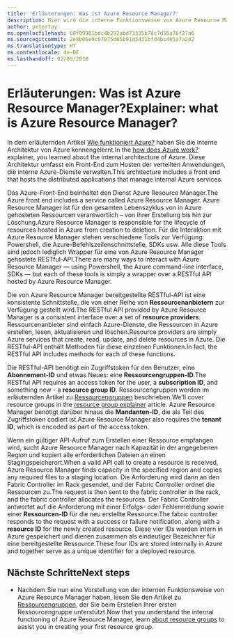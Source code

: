 ```yaml
---
title: 'Erläuterungen: Was ist Azure Resource Manager?'
description: Hier wird die interne Funktionsweise von Azure Resource Manager erläutert.
author: petertay
ms.openlocfilehash: 60f09901bdc4b292abd73335b78c7d56a76f27a6
ms.sourcegitcommit: 2e8b06e9c07875d65b91d5431bfd4bc465a7a242
ms.translationtype: HT
ms.contentlocale: de-DE
ms.lasthandoff: 02/09/2018
---
```

# <a name="explainer-what-is-azure-resource-manager"></a><span data-ttu-id="3bbac-103">Erläuterungen: Was ist Azure Resource Manager?</span><span class="sxs-lookup"><span data-stu-id="3bbac-103">Explainer: what is Azure Resource Manager?</span></span>

<span data-ttu-id="3bbac-104">In dem erläuternden Artikel [Wie funktioniert Azure?](azure-explainer.md) haben Sie die interne Architektur von Azure kennengelernt.</span><span class="sxs-lookup"><span data-stu-id="3bbac-104">In the [how does Azure work?](azure-explainer.md) explainer, you learned about the internal architecture of Azure.</span></span> <span data-ttu-id="3bbac-105">Diese Architektur umfasst ein Front-End zum Hosten der verteilten Anwendungen, die interne Azure-Dienste verwalten.</span><span class="sxs-lookup"><span data-stu-id="3bbac-105">This architecture includes a front end that hosts the distributed applications that manage internal Azure services.</span></span>

<span data-ttu-id="3bbac-106">Das Azure-Front-End beinhaltet den Dienst Azure Resource Manager.</span><span class="sxs-lookup"><span data-stu-id="3bbac-106">The Azure front end includes a service called Azure Resource Manager.</span></span> <span data-ttu-id="3bbac-107">Azure Resource Manager ist für den gesamten Lebenszyklus von in Azure gehosteten Ressourcen verantwortlich – von ihrer Erstellung bis hin zur Löschung.</span><span class="sxs-lookup"><span data-stu-id="3bbac-107">Azure Resource Manager is responsible for the lifecycle of resources hosted in Azure from creation to deletion.</span></span> <span data-ttu-id="3bbac-108">Für die Interaktion mit Azure Resource Manager stehen verschiedene Tools zur Verfügung: Powershell, die Azure-Befehlszeilenschnittstelle, SDKs usw. Alle diese Tools sind jedoch lediglich Wrapper für eine von Azure Resource Manager gehostete RESTful-API.</span><span class="sxs-lookup"><span data-stu-id="3bbac-108">There are many ways to interact with Azure Resource Manager &mdash; using Powershell, the Azure command-line interface, SDKs &mdash; but each of these tools is simply a wrapper over a RESTful API hosted by Azure Resource Manager.</span></span>

<span data-ttu-id="3bbac-109">Die von Azure Resource Manager bereitgestellte RESTful-API ist eine konsistente Schnittstelle, die von einer Reihe von **Ressourcenanbietern** zur Verfügung gestellt wird.</span><span class="sxs-lookup"><span data-stu-id="3bbac-109">The RESTful API provided by Azure Resource Manager is a consistent interface over a set of **resource providers**.</span></span> <span data-ttu-id="3bbac-110">Ressourcenanbieter sind einfach Azure-Dienste, die Ressourcen in Azure erstellen, lesen, aktualisieren und löschen.</span><span class="sxs-lookup"><span data-stu-id="3bbac-110">Resource providers are simply Azure services that create, read, update, and delete resources in Azure.</span></span> <span data-ttu-id="3bbac-111">Die RESTful-API enthält Methoden für diese einzelnen Funktionen.</span><span class="sxs-lookup"><span data-stu-id="3bbac-111">In fact, the RESTful API includes methods for each of these functions.</span></span> 

<span data-ttu-id="3bbac-112">Die RESTful-API benötigt ein Zugriffstoken für den Benutzer, eine **Abonnement-ID** und etwas Neues: eine **Ressourcengruppen-ID**.</span><span class="sxs-lookup"><span data-stu-id="3bbac-112">The RESTful API requires an access token for the user, a **subscription ID**, and something new - a **resource group ID**.</span></span> <span data-ttu-id="3bbac-113">Ressourcengruppen werden im erläuternden Artikel zu [Ressourcengruppen](resource-group-explainer.md) beschrieben.</span><span class="sxs-lookup"><span data-stu-id="3bbac-113">We'll cover resource groups in the [resource group explainer](resource-group-explainer.md) article.</span></span> <span data-ttu-id="3bbac-114">Azure Resource Manager benötigt darüber hinaus die **Mandanten-ID**, die als Teil des Zugriffstoken codiert ist.</span><span class="sxs-lookup"><span data-stu-id="3bbac-114">Azure Resource Manager also requires the **tenant ID**, which is encoded as part of the access token.</span></span> 

<span data-ttu-id="3bbac-115">Wenn ein gültiger API-Aufruf zum Erstellen einer Ressource empfangen wird, sucht Azure Resource Manager nach Kapazität in der angegebenen Region und kopiert alle erforderlichen Dateien an einen Stagingspeicherort.</span><span class="sxs-lookup"><span data-stu-id="3bbac-115">When a valid API call to create a resource is received, Azure Resource Manager finds capacity in the specified region and copies any required files to a staging location.</span></span> <span data-ttu-id="3bbac-116">Die Anforderung wird dann an den Fabric Controller im Rack gesendet, und der Fabric Controller ordnet die Ressourcen zu.</span><span class="sxs-lookup"><span data-stu-id="3bbac-116">The request is then sent to the fabric controller in the rack, and the fabric controller allocates the resources.</span></span> <span data-ttu-id="3bbac-117">Der Fabric Controller antwortet auf die Anforderung mit einer Erfolgs- oder Fehlermeldung sowie einer **Ressourcen-ID** für die neu erstellte Ressource.</span><span class="sxs-lookup"><span data-stu-id="3bbac-117">The fabric controller responds to the request with a success or failure notification, along with a **resource ID** for the newly created resource.</span></span> <span data-ttu-id="3bbac-118">Diese vier IDs werden intern in Azure gespeichert und dienen zusammen als eindeutiger Bezeichner für eine bereitgestellte Ressource.</span><span class="sxs-lookup"><span data-stu-id="3bbac-118">These four IDs are stored internally in Azure and together serve as a unique identifier for a deployed resource.</span></span>

## <a name="next-steps"></a><span data-ttu-id="3bbac-119">Nächste Schritte</span><span class="sxs-lookup"><span data-stu-id="3bbac-119">Next steps</span></span>

* <span data-ttu-id="3bbac-120">Nachdem Sie nun eine Vorstellung von der internen Funktionsweise von Azure Resource Manager haben, lesen Sie den Artikel zu [Ressourcengruppen](resource-group-explainer.md), der Sie beim Erstellen Ihrer ersten Ressourcengruppe unterstützt.</span><span class="sxs-lookup"><span data-stu-id="3bbac-120">Now that you understand the internal functioning of Azure Resource Manager, learn [about resource groups](resource-group-explainer.md) to assist you in creating your first resource group.</span></span>
